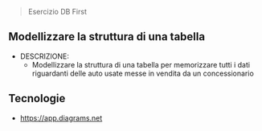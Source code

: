 > Esercizio DB First
## Modellizzare la struttura di una tabella 

- DESCRIZIONE:
  - Modellizzare la struttura di una tabella per memorizzare tutti i dati riguardanti delle auto usate messe in vendita da un concessionario

## Tecnologie

- https://app.diagrams.net